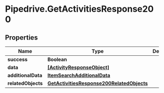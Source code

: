 # Pipedrive.GetActivitiesResponse200

## Properties

Name | Type | Description | Notes
------------ | ------------- | ------------- | -------------
**success** | **Boolean** |  | [optional] 
**data** | [**[ActivityResponseObject]**](ActivityResponseObject.md) |  | [optional] 
**additionalData** | [**ItemSearchAdditionalData**](ItemSearchAdditionalData.md) |  | [optional] 
**relatedObjects** | [**GetActivitiesResponse200RelatedObjects**](GetActivitiesResponse200RelatedObjects.md) |  | [optional] 


